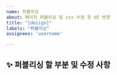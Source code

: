 ```yaml
---
name: 퍼블리싱 
about: 페이지 퍼블리싱 및 css 수정 등 UI 변경
title: "[design]"
labels: "퍼블리싱"
assignees: 'username'

---
```


## ✨ 퍼블리싱 할 부분 및 수정 사항
<br>
